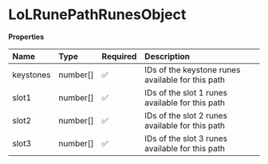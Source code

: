# LoLRunePathRunesObject

**Properties**

| Name      | Type     | Required | Description                                       |
| :-------- | :------- | :------- | :------------------------------------------------ |
| keystones | number[] | ✅       | IDs of the keystone runes available for this path |
| slot1     | number[] | ✅       | IDs of the slot 1 runes available for this path   |
| slot2     | number[] | ✅       | IDs of the slot 2 runes available for this path   |
| slot3     | number[] | ✅       | IDs of the slot 3 runes available for this path   |
